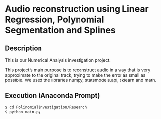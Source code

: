 # Audio reconstruction using Linear Regression, Polynomial Segmentation and Splines


## Description

This is our Numerical Analysis investigation project.

This project’s main purpose is to reconstruct audio in a way that is very approximate to the original track, trying to make the error as small as possible. We used the libraries numpy, statsmodels.api, sklearn and math.


## Execution (Anaconda Prompt)

```sh
$ cd PolinomialInvestigation/Research
$ python main.py
```



